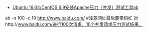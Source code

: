 - [Ubuntu 16.04/CentOS 6.9安装Apache压力（并发）测试工具ab](https://www.cnblogs.com/EasonJim/p/8085285.html)

ab -n 100 -c 10 http://www.baidu.com/
#注意网址最后要带斜杠
对http://www.baidu.com/进行100次请求，10个并发请求压力测试结果。

